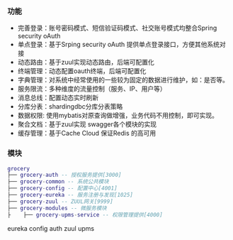  ### 功能
- 完善登录：账号密码模式、短信验证码模式、社交账号模式均整合Spring security oAuth
- 单点登录：基于Srping security oAuth 提供单点登录接口，方便其他系统对接
- 动态路由：基于zuul实现动态路由，后端可配置化
- 终端管理：动态配置oauth终端，后端可配置化
- 字典管理：对系统中经常使用的一些较为固定的数据进行维护，如：是否等。
- 服务限流：多种维度的流量控制（服务、IP、用户等）
- 消息总线：配置动态实时刷新
- 分库分表：shardingdbc分库分表策略
- 数据权限: 使用mybatis对原查询做增强，业务代码不用控制，即可实现。
- 聚合文档：基于zuul实现 swagger各个模块的实现
- 缓存管理：基于Cache Cloud 保证Redis 的高可用
 ### 模块
``` lua
grocery
├── grocery-auth -- 授权服务提供[3000]
├── grocery-common -- 系统公共模块 
├── grocery-config -- 配置中心[4001]
├── grocery-eureka -- 服务注册与发现[1025]
├── grocery-zuul -- ZUUL网关[9999]
├── grocery-modules -- 微服务模块
├    ├── grocery-upms-service -- 权限管理提供[4000]
```

eureka
config
auth
zuul
upms

